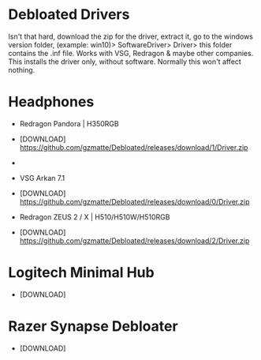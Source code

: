 # Debloated Drivers
Isn't that hard, download the zip for the driver, extract it, go to the windows version folder, (example: win10)> SoftwareDriver> Driver> this folder contains the .inf file.
Works with VSG, Redragon & maybe other companies.
This installs the driver only, without software. Normally this won't affect nothing.

# Headphones
- Redragon Pandora | H350RGB
- [DOWNLOAD] https://github.com/gzmatte/Debloated/releases/download/1/Driver.zip
-
- VSG Arkan 7.1
- [DOWNLOAD] https://github.com/gzmatte/Debloated/releases/download/0/Driver.zip

- Redragon ZEUS 2 / X  |  H510/H510W/H510RGB
- [DOWNLOAD] https://github.com/gzmatte/Debloated/releases/download/2/Driver.zip

# Logitech Minimal Hub
- [DOWNLOAD]
# Razer Synapse Debloater
- [DOWNLOAD]
